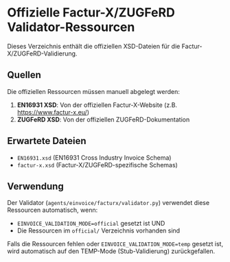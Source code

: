 # Offizielle Factur-X/ZUGFeRD Validator-Ressourcen

Dieses Verzeichnis enthält die offiziellen XSD-Dateien für die Factur-X/ZUGFeRD-Validierung.

## Quellen

Die offiziellen Ressourcen müssen manuell abgelegt werden:

1. **EN16931 XSD**: Von der offiziellen Factur-X-Website (z.B. https://www.factur-x.eu/)
2. **ZUGFeRD XSD**: Von der offiziellen ZUGFeRD-Dokumentation

## Erwartete Dateien

- `EN16931.xsd` (EN16931 Cross Industry Invoice Schema)
- `factur-x.xsd` (Factur-X/ZUGFeRD-spezifische Schemas)

## Verwendung

Der Validator (`agents/einvoice/facturx/validator.py`) verwendet diese Ressourcen automatisch, wenn:
- `EINVOICE_VALIDATION_MODE=official` gesetzt ist UND
- Die Ressourcen im `official/` Verzeichnis vorhanden sind

Falls die Ressourcen fehlen oder `EINVOICE_VALIDATION_MODE=temp` gesetzt ist, wird automatisch auf den TEMP-Mode (Stub-Validierung) zurückgefallen.

